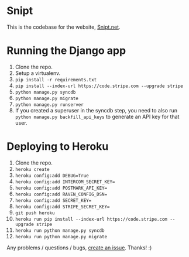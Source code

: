 # Snipt

This is the codebase for the website, [Snipt.net](https://snipt.net/).

# Running the Django app

1. Clone the repo.
2. Setup a virtualenv.
3. `pip install -r requirements.txt`
4. `pip install --index-url https://code.stripe.com --upgrade stripe`
5. `python manage.py syncdb`
6. `python manage.py migrate`
7. `python manage.py runserver`
8. If you created a superuser in the syncdb step, you need to also run `python manage.py backfill_api_keys` to generate an API key for that user.

# Deploying to Heroku

1. Clone the repo.
2. `heroku create`
3. `heroku config:add DEBUG=True`
3. `heroku config:add INTERCOM_SECRET_KEY=`
3. `heroku config:add POSTMARK_API_KEY=`
3. `heroku config:add RAVEN_CONFIG_DSN=`
3. `heroku config:add SECRET_KEY=`
3. `heroku config:add STRIPE_SECRET_KEY=`
4. `git push heroku`
5. `heroku run pip install --index-url https://code.stripe.com --upgrade stripe`
6. `heroku run python manage.py syncdb`
7. `heroku run python manage.py migrate`

Any problems / questions / bugs, [create an issue](https://github.com/nicksergeant/snipt/issues). Thanks! :)
